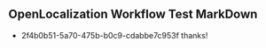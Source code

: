 ## OpenLocalization Workflow Test MarkDown
* 2f4b0b51-5a70-475b-b0c9-cdabbe7c953f 
thanks!<!--HONumber=Mar16_HO4-->

